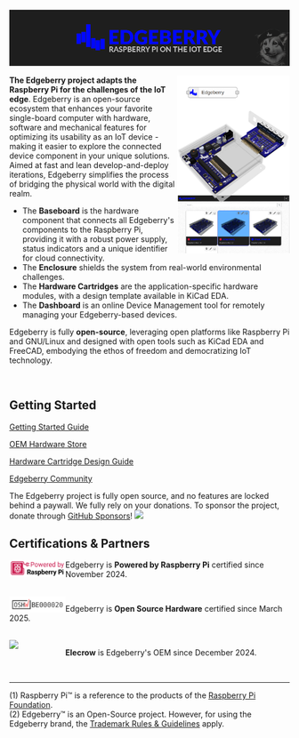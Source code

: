 ![Edgeberry Banner](https://github.com/Edgeberry/.github/blob/main/brand/Edgeberry_banner_main.png?raw=true)

<a href="https://www.elecrow.com/store/Edgeberry" target="_blank" >
<img src="https://github.com/Edgeberry/.github/blob/main/images/Edgeberry_ecosystem.png?raw=true" align="right" width="40%"/>
</a>

**The Edgeberry project adapts the Raspberry Pi for the challenges of the IoT edge**. 
Edgeberry is an open-source ecosystem that enhances your favorite single-board computer with hardware, software and mechanical 
features for optimizing its usability as an IoT device - making it easier to explore the connected device component in your 
unique solutions. Aimed at fast and lean develop-and-deploy iterations, Edgeberry simplifies the process of bridging the 
physical world with the digital realm.

- The **Baseboard** is the hardware component that connects all Edgeberry's components to the Raspberry Pi, providing it with a robust power supply, status indicators and a unique identifier for cloud connectivity.
- The **Enclosure** shields the system from real-world environmental challenges.
- The **Hardware Cartridges** are the application-specific hardware modules, with a design template available in KiCad EDA.
- The **Dashboard** is an online Device Management tool for remotely managing your Edgeberry-based devices.

Edgeberry is fully **open-source**, leveraging open platforms like Raspberry Pi and GNU/Linux and designed with open tools such as KiCad EDA and FreeCAD, embodying the ethos of freedom and democratizing IoT technology.

<br clear="right"/>
<h2>Getting Started</h2>
<p>
    <a href="https://github.com/Edgeberry/.github/blob/main/documentation/GettingStarted.md">Getting Started Guide</a>
</p>
<p>
    <a href="https://www.elecrow.com/catalogsearch/result/?q=edgeberry">OEM Hardware Store</a>
</p>
<p>
    <a href="https://github.com/Edgeberry/.github/blob/main/documentation/Hardware_Cartridge_Design_Guide.pdf">Hardware Cartridge Design Guide</a>
</p>
<p>
    <a href="https://reddit.com/r/Edgeberry">Edgeberry Community</a>
</p>

The Edgeberry project is fully open source, and no features are locked behind a paywall. We fully rely on your donations. To sponsor the project, donate through [GitHub Sponsors](https://github.com/sponsors/Edgeberry)!
[![](https://img.shields.io/static/v1?label=Sponsor&message=%E2%9D%A4&logo=GitHub&color=%23fe8e86)](https://github.com/sponsors/Edgeberry)


<h2>Certifications & Partners</h2>
<a href="https://www.raspberrypi.com/for-industry/powered-by/product-catalogue/?category=SBCs" target="_blank" >
    <img src="https://github.com/Edgeberry/.github/blob/main/brand/poweredbypi.png?raw=true" align="left" width="20%"/>
</a>
<p>
    Edgeberry is <b>Powered by Raspberry Pi</b> certified since November 2024.
</p>
<br clear="left"/>
<a href="https://certification.oshwa.org/be000020.html" target="_blank" >
    <img src="https://github.com/Edgeberry/.github/blob/main/brand/oshw-certification-mark.png?raw=true" align="left" width="20%"/>
</a>
<p>
    Edgeberry is <b>Open Source Hardware</b> certified since March 2025.
</p>
<br clear="left"/>
<a href="https://www.elecrow.com/catalogsearch/result/?q=edgeberry" target="_blank" >
    <img src="https://www.elecrow.com/media/logo/stores/1/ELECROW_LOGO.png" align="left" width="20%"/>
</a>
<p>
    <b>Elecrow</b> is Edgeberry's OEM since December 2024.
</p>
<br clear="left"/>
<hr/>

(1) Raspberry Pi™ is a reference to the products of the [Raspberry Pi Foundation](https://www.raspberrypi.org/).<br/>
(2) Edgeberry™ is an Open-Source project. However, for using the Edgeberry brand, the [Trademark Rules & Guidelines](https://github.com/Edgeberry/.github/blob/main/brand/Edgeberry_Trademark_Rules_and_Guidelines.md) apply.